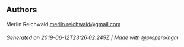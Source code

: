 ## Authors

Merlin Reichwald <merlin.reichwald@gmail.com>

###### Generated on 2019-06-12T23:26:02.249Z | Made with @propero/ngm